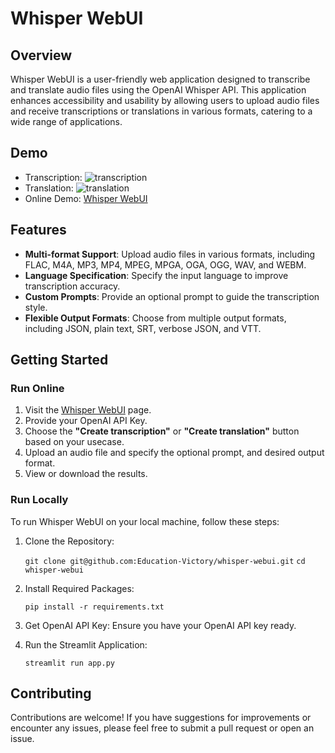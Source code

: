 # Whisper WebUI

## Overview

Whisper WebUI is a user-friendly web application designed to transcribe and translate audio files using the OpenAI Whisper API. This application enhances accessibility and usability by allowing users to upload audio files and receive transcriptions or translations in various formats, catering to a wide range of applications.

## Demo

- Transcription: ![transcription](https://github.com/Education-Victory/whisper-webui/blob/main/transcription.gif?raw=true)
- Translation: ![translation](https://github.com/Education-Victory/whisper-webui/blob/main/translate.gif?raw=true)
- Online Demo: [Whisper WebUI](https://whisper-webui.streamlit.app/)


## Features

- **Multi-format Support**: Upload audio files in various formats, including FLAC, M4A, MP3, MP4, MPEG, MPGA, OGA, OGG, WAV, and WEBM.
- **Language Specification**: Specify the input language to improve transcription accuracy.
- **Custom Prompts**: Provide an optional prompt to guide the transcription style.
- **Flexible Output Formats**: Choose from multiple output formats, including JSON, plain text, SRT, verbose JSON, and VTT.

## Getting Started

### Run Online

1. Visit the [Whisper WebUI](https://whisper-webui.streamlit.app/) page.
2. Provide your OpenAI API Key.
3. Choose the **"Create transcription"** or **"Create translation"** button based on your usecase.
3. Upload an audio file and specify the  optional prompt, and desired output format.
5. View or download the results.

### Run Locally

To run Whisper WebUI on your local machine, follow these steps:

1. Clone the Repository:

   `git clone git@github.com:Education-Victory/whisper-webui.git`
   `cd whisper-webui`
2. Install Required Packages:

    `pip install -r requirements.txt`
3. Get OpenAI API Key:
    Ensure you have your OpenAI API key ready.
4. Run the Streamlit Application:

    `streamlit run app.py`

## Contributing
Contributions are welcome! If you have suggestions for improvements or encounter any issues, please feel free to submit a pull request or open an issue.
